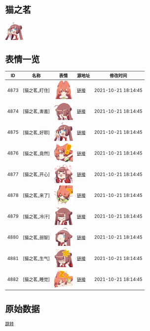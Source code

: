 # 猫之茗

<img src="./cover.png" height="60" alt="cover" />

# 表情一览

|ID|名称|表情|源地址|修改时间|
|----|----|----|----|----|
|4873|[猫之茗_盯住]|<img src="./pic/004873_%5B猫之茗_盯住%5D.png" height="60" alt="盯住"/>|[链接](http://i0.hdslb.com/bfs/emote/e6d9246b492891af7479de675cfdafe3ea0365c0.png)|2021-10-21 18:14:45|
|4874|[猫之茗_害羞]|<img src="./pic/004874_%5B猫之茗_害羞%5D.png" height="60" alt="害羞"/>|[链接](http://i0.hdslb.com/bfs/emote/399e8b49ed06faceb26f051fdbb79695a4c76516.png)|2021-10-21 18:14:45|
|4875|[猫之茗_好耶]|<img src="./pic/004875_%5B猫之茗_好耶%5D.png" height="60" alt="好耶"/>|[链接](http://i0.hdslb.com/bfs/emote/1021b7ba12a1a64535a7054f0834beb86cd88db9.png)|2021-10-21 18:14:45|
|4876|[猫之茗_竟然]|<img src="./pic/004876_%5B猫之茗_竟然%5D.png" height="60" alt="竟然"/>|[链接](http://i0.hdslb.com/bfs/emote/eb4f8051242e2e060512ee92e20bc76a6fd6ca3e.png)|2021-10-21 18:14:45|
|4877|[猫之茗_开心]|<img src="./pic/004877_%5B猫之茗_开心%5D.png" height="60" alt="开心"/>|[链接](http://i0.hdslb.com/bfs/emote/0edf32a739a74894fb14164879370aa81b406106.png)|2021-10-21 18:14:45|
|4878|[猫之茗_来了]|<img src="./pic/004878_%5B猫之茗_来了%5D.png" height="60" alt="来了"/>|[链接](http://i0.hdslb.com/bfs/emote/8539792473b3fefe38aff86488059eee28171cf6.png)|2021-10-21 18:14:45|
|4879|[猫之茗_冷汗]|<img src="./pic/004879_%5B猫之茗_冷汗%5D.png" height="60" alt="冷汗"/>|[链接](http://i0.hdslb.com/bfs/emote/7b3442b6b10e5bac61c076663b29b7314712f3c0.png)|2021-10-21 18:14:45|
|4880|[猫之茗_弱智]|<img src="./pic/004880_%5B猫之茗_弱智%5D.png" height="60" alt="弱智"/>|[链接](http://i0.hdslb.com/bfs/emote/dcd488c7d163c0e39b4e7f54dbf3d94c0a45d79c.png)|2021-10-21 18:14:45|
|4881|[猫之茗_生气]|<img src="./pic/004881_%5B猫之茗_生气%5D.png" height="60" alt="生气"/>|[链接](http://i0.hdslb.com/bfs/emote/08e403df25f2614c6f7ce93bf9560db83d9a87ad.png)|2021-10-21 18:14:45|
|4882|[猫之茗_睡觉]|<img src="./pic/004882_%5B猫之茗_睡觉%5D.png" height="60" alt="睡觉"/>|[链接](http://i0.hdslb.com/bfs/emote/f1f2b5bcf9b8f1dd6c643720d41586f40165b491.png)|2021-10-21 18:14:45|

# 原始数据

[跳转](./raw.json)

